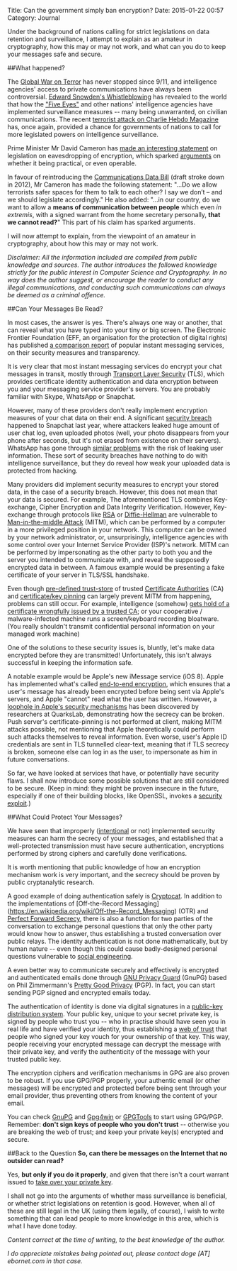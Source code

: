 Title: Can the government simply ban encryption?
Date: 2015-01-22 00:57
Category: Journal

Under the background of nations calling for strict legislations on data retention and surveillance, I attempt to explain as an amateur in cryptography, how this may or may not work, and what can you do to keep your messages safe and secure.

##What happened?

The [Global War on Terror](https://en.wikipedia.org/wiki/War_on_Terror) has never stopped since 9/11, and intelligence agencies' access to private communications have always been controversial. [Edward Snowden's Whistleblowing](https://en.wikipedia.org/wiki/Global_surveillance_disclosures_(2013%E2%80%93present)) has revealed to the world that how the ["Five Eyes"](https://en.wikipedia.org/wiki/Five_Eyes) and other nations' intelligence agencies have implemented surveillance measures -- many being unwarranted, on civilian communications. The recent [terrorist attack on Charlie Hebdo Magazine](https://en.wikipedia.org/wiki/Charlie_Hebdo_shooting) has, once again, provided a chance for governments of nations to call for more legislated powers on intelligence surveillance.

Prime Minister Mr David Cameron has [made an interesting statement](http://www.telegraph.co.uk/technology/internet-security/11340621/Spies-should-be-able-to-monitor-all-online-messaging-says-David-Cameron.html) on legislation on eavesdropping of encryption, which sparked [arguments](http://www.bbc.co.uk/news/technology-30794953) on whether it being practical, or even operable.

In favour of reintroducing the [Communications Data Bill](https://en.wikipedia.org/wiki/Draft_Communications_Data_Bill) (draft stroke down in 2012), Mr Cameron has made the following statement: "...Do we allow terrorists safer spaces for them to talk to each other? I say we don’t – and we should legislate accordingly." He also added: "...in our country, do we want to allow a **means of communication between people** which even *in extremis*, with a signed warrant from the home secretary personally, **that we cannot read?**" This part of his claim has sparked arguments.

I will now attempt to explain, from the viewpoint of an amateur in cryptography, about how this may or may not work.

*Disclaimer: All the information included are compiled from public knowledge and sources. The author introduces the followed knowledge strictly for the public interest in Computer Science and Cryptography. In no way does the author suggest, or encourage the reader to conduct any illegal communications, and conducting such communications can always be deemed as a criminal offence.*

##Can Your Messages Be Read?

In most cases, the answer is yes. There's always one way or another, that can reveal what you have typed into your tiny or big screen. The Electronic Frontier Foundation (EFF, an organisation for the protection of digital rights) has published [a comparison report](https://www.eff.org/secure-messaging-scorecard) of popular instant messaging services, on their security measures and transparency.

It is very clear that most instant messaging services do encrypt your chat messages in transit, mostly through [Transport Layer Security](https://en.wikipedia.org/wiki/Transport_Layer_Security) (TLS), which provides certificate identity authentication and data encryption between you and your messaging service provider's servers. You are probably familiar with Skype, WhatsApp or Snapchat. 

However, many of these providers don't really implement encryption measures of your chat data on their end. A significant [security breach](http://www.independent.co.uk/life-style/gadgets-and-tech/news/the-snappening-snapsave-admits-security-breach-but-says-only-500mb-of-images-leaked-9794488.html) happened to Snapchat last year, where attackers leaked huge amount of user chat log, even uploaded photos (well, your photo disappears from your phone after seconds, but it's not erased from existence on their servers). WhatsApp has gone through [similar problems](https://en.wikipedia.org/wiki/WhatsApp#Security) with the risk of leaking user information. These sort of security breaches have nothing to do with intelligence surveillance, but they do reveal how weak your uploaded data is protected from hacking.

Many providers did implement security measures to encrypt your stored data, in the case of a security breach. However, this does not mean that your data is secured. For example, The aforementioned TLS combines Key-exchange, Cipher Encryption and Data Integrity Verification. However,  Key-exchange through protocols like [RSA](https://en.wikipedia.org/wiki/RSA_(cryptosystem)) or [Diffie-Hellman](https://en.wikipedia.org/wiki/Diffie%E2%80%93Hellman_key_exchange) are vulnerable to [Man-in-the-middle Attack](https://en.wikipedia.org/wiki/Man-in-the-middle_attack) (MITM), which can be performed by a computer in a more privileged position in your network. This computer can be owned by your network administrator, or, unsurprisingly, intelligence agencies with some control over your Internet Service Provider (ISP)'s network. MITM can be performed by impersonating as the other party to both you and the server you intended to communicate with, and reveal the supposedly encrypted data in between. A famous example would be presenting a fake certificate of your server in TLS/SSL handshake. 

Even though [pre-defined trust-store](https://hg.mozilla.org/mozilla-central/raw-file/tip/security/nss/lib/ckfw/builtins/certdata.txt) of trusted [Certificate Authorities](https://en.wikipedia.org/wiki/Certificate_authority) (CA) and [certificate/key pinning](https://www.owasp.org/index.php/Certificate_and_Public_Key_Pinning) can largely prevent MITM from happening, problems can still occur. For example, intelligence (somehow) [gets hold of a certificate wrongfully issued by a trusted CA](https://bugzilla.mozilla.org/show_bug.cgi?id=542689); or your cooperative / malware-infected machine runs a screen/keyboard recording bloatware. (You really shouldn't transmit confidential personal information on your managed work machine)

One of the solutions to these security issues is, bluntly, let's make data encrypted before they are transmitted! Unfortunately, this isn't always successful in keeping the information safe. 

A notable example would be Apple's new iMessage service (iOS 8). Apple has implemented what's called [end-to-end encryption](https://en.wikipedia.org/wiki/End-to-end_encryption), which ensures that a user's message has already been encrypted before being sent via Apple's servers, and Apple "cannot" read what the user has written. However, a [loophole in Apple's security mechanisms](http://blog.quarkslab.com/imessage-privacy.html) has been discovered by researchers at QuarksLab, demonstrating how the secrecy can be broken. Push server's certificate-pinning is not performed at client, making MITM attacks possible, not mentioning that Apple theoretically could perform such attacks themselves to reveal information. Even worse, user's Apple ID credentials are sent in TLS tunnelled clear-text, meaning that if TLS secrecy is broken, someone else can log in as the user, to impersonate as him in future conversations.

So far, we have looked at services that have, or potentially have security flaws. I shall now introduce some possible solutions that are still considered to be secure. (Keep in mind: they might be proven insecure in the future, especially if one of their building blocks, like OpenSSL, invokes a [security exploit](https://en.wikipedia.org/wiki/Heartbleed).)

##What Could Protect Your Messages?

We have seen that improperly ([intentional](https://en.wikipedia.org/wiki/Dual_EC_DRBG#Software_and_hardware_which_contained_the_possible_backdoor) or not) implemented security measures can harm the secrecy of your messages, and established that a well-protected transmission must have secure authentication, encryptions performed by strong ciphers and carefully done verifications. 

It is worth mentioning that public knowledge of how an encryption mechanism work is very important, and the secrecy should be proven by public cryptanalytic research. 

A good example of doing authentication safely is [Cryptocat](https://crypto.cat/). In addition to the implementations of [Off-the-Record Messaging] (https://en.wikipedia.org/wiki/Off-the-Record_Messaging) (OTR) and [Perfect Forward Secrecy](https://en.wikipedia.org/wiki/Forward_secrecy#Perfect_forward_secrecy), there is also a function for two parties of the conversation to exchange personal questions that only the other party would know how to answer, thus establishing a trusted conversation over public relays. The identity authentication is not done mathematically, but by human nature -- even though this could cause badly-designed personal questions vulnerable to [social engineering](https://en.wikipedia.org/wiki/Social_engineering_(security)).

A even better way to communicate securely and effectively is encrypted and authenticated emails done through [GNU Privacy Guard](https://en.wikipedia.org/wiki/GNU_Privacy_Guard) (GnuPG) based on Phil Zimmermann's [Pretty Good Privacy](https://en.wikipedia.org/wiki/Pretty_Good_Privacy) (PGP). In fact, you can start sending PGP signed and encrypted emails today. 

The authentication of identity is done via digital signatures in a [public-key distribution system](https://en.wikipedia.org/wiki/Public-key_cryptography). Your public key, unique to your secret private key, is signed by people who trust you -- who in practise should have seen you in real life and have verified your identity, thus establishing a [web of trust](https://en.wikipedia.org/wiki/Web_of_trust) that people who signed your key vouch for your ownership of that key. This way, people receiving your encrypted message can decrypt the message with their private key, and verify the authenticity of the message with your trusted public key. 

The encryption ciphers and verification mechanisms in GPG are also proven to be robust. If you use GPG/PGP properly, your authentic email (or other messages) will be encrypted and protected before being sent through your email provider, thus preventing others from knowing the content of your email.

You can check [GnuPG](https://www.gnupg.org/) and [Gpg4win](http://www.gpg4win.org/) or [GPGTools](https://gpgtools.org/) to start using GPG/PGP. Remember: **don't sign keys of people who you don't trust** -- otherwise you are breaking the web of trust; and keep your private key(s) encrypted and secure.

##Back to the Question
**So, can there be messages on the Internet that no outsider can read?**

Yes, **but only if you do it properly**, and given that there isn't a court warrant issued to [take over your private key](https://en.wikipedia.org/wiki/Lavabit#Suspension_and_gag_order).

I shall not go into the arguments of whether mass surveillance is beneficial, or whether strict legislations on retention is good. However, when all of these are still legal in the UK (using them legally, of course), I wish to write something that can lead people to more knowledge in this area, which is what I have done today.

*Content correct at the time of writing, to the best knowledge of the author.*

*I do appreciate mistakes being pointed out, please contact doge [AT] ebornet.com in that case.*



